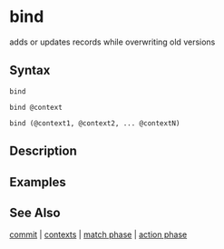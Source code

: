# bind

adds or updates records while overwriting old versions

## Syntax

```
bind

bind @context

bind (@context1, @context2, ... @contextN)
```

## Description

## Examples

## See Also

[commit](commit.md) | [contexts](context.md) | [match phase](match-phase.md) | [action phase](action-phase.md)